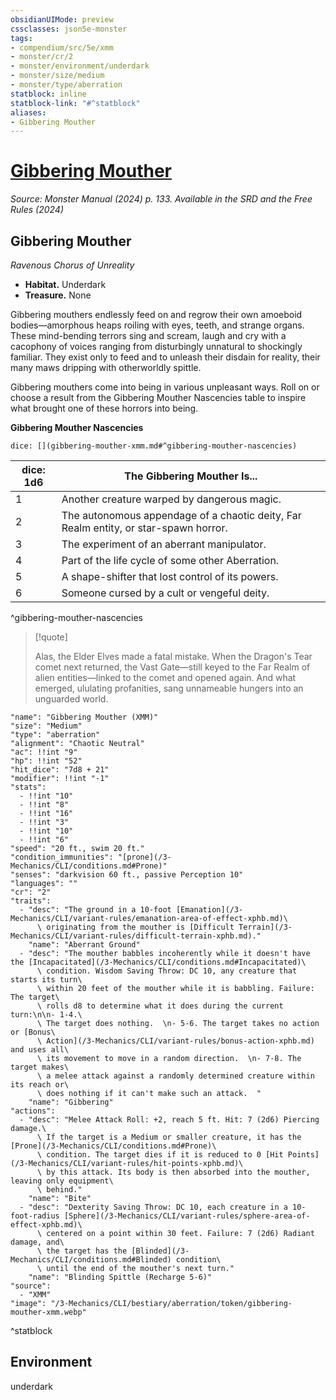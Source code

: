 ```yaml
---
obsidianUIMode: preview
cssclasses: json5e-monster
tags:
- compendium/src/5e/xmm
- monster/cr/2
- monster/environment/underdark
- monster/size/medium
- monster/type/aberration
statblock: inline
statblock-link: "#^statblock"
aliases:
- Gibbering Mouther
---
```

# [Gibbering Mouther](3-Mechanics\CLI\bestiary\aberration/gibbering-mouther-xmm.md)
*Source: Monster Manual (2024) p. 133. Available in the <span title='Systems Reference Document (5.2)'>SRD</span> and the Free Rules (2024)*  

## Gibbering Mouther

*Ravenous Chorus of Unreality*

- **Habitat.** Underdark  
- **Treasure.** None  

Gibbering mouthers endlessly feed on and regrow their own amoeboid bodies—amorphous heaps roiling with eyes, teeth, and strange organs. These mind-bending terrors sing and scream, laugh and cry with a cacophony of voices ranging from disturbingly unnatural to shockingly familiar. They exist only to feed and to unleash their disdain for reality, their many maws dripping with otherworldly spittle.

Gibbering mouthers come into being in various unpleasant ways. Roll on or choose a result from the Gibbering Mouther Nascencies table to inspire what brought one of these horrors into being.

**Gibbering Mouther Nascencies**

`dice: [](gibbering-mouther-xmm.md#^gibbering-mouther-nascencies)`

| dice: 1d6 | The Gibbering Mouther Is... |
|-----------|-----------------------------|
| 1 | Another creature warped by dangerous magic. |
| 2 | The autonomous appendage of a chaotic deity, Far Realm entity, or star-spawn horror. |
| 3 | The experiment of an aberrant manipulator. |
| 4 | Part of the life cycle of some other Aberration. |
| 5 | A shape-shifter that lost control of its powers. |
| 6 | Someone cursed by a cult or vengeful deity. |
^gibbering-mouther-nascencies

> [!quote]  
> 
> Alas, the Elder Elves made a fatal mistake. When the Dragon's Tear comet next returned, the Vast Gate—still keyed to the Far Realm of alien entities—linked to the comet and opened again. And what emerged, ululating profanities, sang unnameable hungers into an unguarded world.


```statblock
"name": "Gibbering Mouther (XMM)"
"size": "Medium"
"type": "aberration"
"alignment": "Chaotic Neutral"
"ac": !!int "9"
"hp": !!int "52"
"hit_dice": "7d8 + 21"
"modifier": !!int "-1"
"stats":
  - !!int "10"
  - !!int "8"
  - !!int "16"
  - !!int "3"
  - !!int "10"
  - !!int "6"
"speed": "20 ft., swim 20 ft."
"condition_immunities": "[prone](/3-Mechanics/CLI/conditions.md#Prone)"
"senses": "darkvision 60 ft., passive Perception 10"
"languages": ""
"cr": "2"
"traits":
  - "desc": "The ground in a 10-foot [Emanation](/3-Mechanics/CLI/variant-rules/emanation-area-of-effect-xphb.md)\
      \ originating from the mouther is [Difficult Terrain](/3-Mechanics/CLI/variant-rules/difficult-terrain-xphb.md)."
    "name": "Aberrant Ground"
  - "desc": "The mouther babbles incoherently while it doesn't have the [Incapacitated](/3-Mechanics/CLI/conditions.md#Incapacitated)\
      \ condition. Wisdom Saving Throw: DC 10, any creature that starts its turn\
      \ within 20 feet of the mouther while it is babbling. Failure: The target\
      \ rolls d8 to determine what it does during the current turn:\n\n- 1-4.\
      \ The target does nothing.  \n- 5-6. The target takes no action or [Bonus\
      \ Action](/3-Mechanics/CLI/variant-rules/bonus-action-xphb.md) and uses all\
      \ its movement to move in a random direction.  \n- 7-8. The target makes\
      \ a melee attack against a randomly determined creature within its reach or\
      \ does nothing if it can't make such an attack.  "
    "name": "Gibbering"
"actions":
  - "desc": "Melee Attack Roll: +2, reach 5 ft. Hit: 7 (2d6) Piercing damage.\
      \ If the target is a Medium or smaller creature, it has the [Prone](/3-Mechanics/CLI/conditions.md#Prone)\
      \ condition. The target dies if it is reduced to 0 [Hit Points](/3-Mechanics/CLI/variant-rules/hit-points-xphb.md)\
      \ by this attack. Its body is then absorbed into the mouther, leaving only equipment\
      \ behind."
    "name": "Bite"
  - "desc": "Dexterity Saving Throw: DC 10, each creature in a 10-foot-radius [Sphere](/3-Mechanics/CLI/variant-rules/sphere-area-of-effect-xphb.md)\
      \ centered on a point within 30 feet. Failure: 7 (2d6) Radiant damage, and\
      \ the target has the [Blinded](/3-Mechanics/CLI/conditions.md#Blinded) condition\
      \ until the end of the mouther's next turn."
    "name": "Blinding Spittle (Recharge 5-6)"
"source":
  - "XMM"
"image": "/3-Mechanics/CLI/bestiary/aberration/token/gibbering-mouther-xmm.webp"
```
^statblock

## Environment

underdark